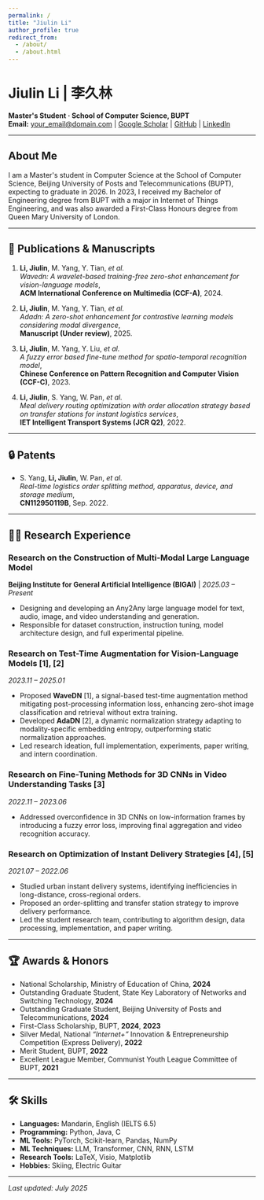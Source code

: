 ```yaml
---
permalink: /
title: "Jiulin Li"
author_profile: true
redirect_from: 
  - /about/
  - /about.html
---
```


# Jiulin Li | 李久林

**Master's Student · School of Computer Science, BUPT**  
**Email:** your_email@domain.com | [Google Scholar](#) | [GitHub](#) | [LinkedIn](#)

---

## About Me

I am a Master's student in Computer Science at the School of Computer Science, Beijing University of Posts and Telecommunications (BUPT), expecting to graduate in 2026. In 2023, I received my Bachelor of Engineering degree from BUPT with a major in Internet of Things Engineering, and was also awarded a First-Class Honours degree from Queen Mary University of London.

---

## 📄 Publications & Manuscripts

1. **Li, Jiulin**, M. Yang, Y. Tian, *et al.*  
   *Wavedn: A wavelet-based training-free zero-shot enhancement for vision-language models*,  
   **ACM International Conference on Multimedia (CCF-A)**, 2024.

2. **Li, Jiulin**, M. Yang, Y. Tian, *et al.*  
   *Adadn: A zero-shot enhancement for contrastive learning models considering modal divergence*,  
   **Manuscript (Under review)**, 2025.

3. **Li, Jiulin**, M. Yang, Y. Liu, *et al.*  
   *A fuzzy error based fine-tune method for spatio-temporal recognition model*,  
   **Chinese Conference on Pattern Recognition and Computer Vision (CCF-C)**, 2023.

4. **Li, Jiulin**, S. Yang, W. Pan, *et al.*  
   *Meal delivery routing optimization with order allocation strategy based on transfer stations for instant logistics services*,  
   **IET Intelligent Transport Systems (JCR Q2)**, 2022.

---

## 🔒 Patents

- S. Yang, **Li, Jiulin**, W. Pan, *et al.*  
  *Real-time logistics order splitting method, apparatus, device, and storage medium*,  
  **CN112950119B**, Sep. 2022.

---

## 🧑‍🔬 Research Experience

### Research on the Construction of Multi-Modal Large Language Model  
**Beijing Institute for General Artificial Intelligence (BIGAI)** | *2025.03 – Present*  
- Designing and developing an Any2Any large language model for text, audio, image, and video understanding and generation.  
- Responsible for dataset construction, instruction tuning, model architecture design, and full experimental pipeline.

### Research on Test-Time Augmentation for Vision-Language Models [1], [2]  
*2023.11 – 2025.01*  
- Proposed **WaveDN** [1], a signal-based test-time augmentation method mitigating post-processing information loss, enhancing zero-shot image classification and retrieval without extra training.  
- Developed **AdaDN** [2], a dynamic normalization strategy adapting to modality-specific embedding entropy, outperforming static normalization approaches.  
- Led research ideation, full implementation, experiments, paper writing, and intern coordination.

### Research on Fine-Tuning Methods for 3D CNNs in Video Understanding Tasks [3]  
*2022.11 – 2023.06*  
- Addressed overconfidence in 3D CNNs on low-information frames by introducing a fuzzy error loss, improving final aggregation and video recognition accuracy.

### Research on Optimization of Instant Delivery Strategies [4], [5]  
*2021.07 – 2022.06*  
- Studied urban instant delivery systems, identifying inefficiencies in long-distance, cross-regional orders.  
- Proposed an order-splitting and transfer station strategy to improve delivery performance.  
- Led the student research team, contributing to algorithm design, data processing, implementation, and paper writing.

---

## 🏆 Awards & Honors

- National Scholarship, Ministry of Education of China, **2024**  
- Outstanding Graduate Student, State Key Laboratory of Networks and Switching Technology, **2024**  
- Outstanding Graduate Student, Beijing University of Posts and Telecommunications, **2024**  
- First-Class Scholarship, BUPT, **2024**, **2023**  
- Silver Medal, National *“Internet+”* Innovation & Entrepreneurship Competition (Express Delivery), **2022**  
- Merit Student, BUPT, **2022**  
- Excellent League Member, Communist Youth League Committee of BUPT, **2021**  

---

## 🛠 Skills

- **Languages:** Mandarin, English (IELTS 6.5)  
- **Programming:** Python, Java, C  
- **ML Tools:** PyTorch, Scikit-learn, Pandas, NumPy  
- **ML Techniques:** LLM, Transformer, CNN, RNN, LSTM  
- **Research Tools:** LaTeX, Visio, Matplotlib  
- **Hobbies:** Skiing, Electric Guitar  

---

*Last updated: July 2025*
